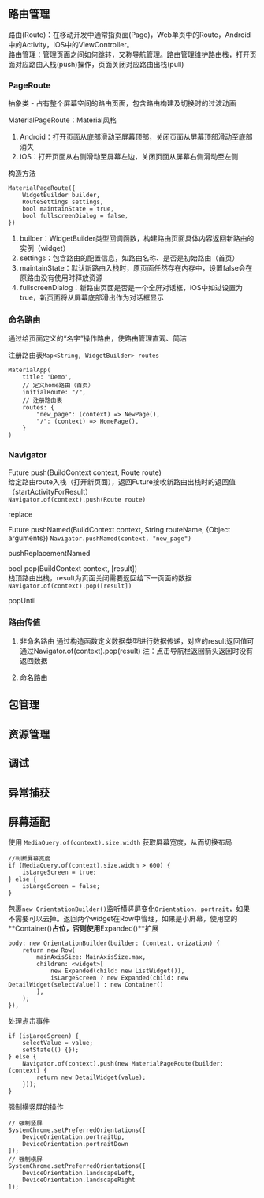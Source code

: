 ## 路由管理
路由(Route)：在移动开发中通常指页面(Page)，Web单页中的Route，Android中的Activity，iOS中的ViewController。  
路由管理：管理页面之间如何跳转，又称导航管理。路由管理维护路由栈，打开页面对应路由入栈(push)操作，页面关闭对应路由出栈(pull)  

### PageRoute
抽象类 - 占有整个屏幕空间的路由页面，包含路由构建及切换时的过渡动画  

MaterialPageRoute：Material风格
1. Android：打开页面从底部滑动至屏幕顶部，关闭页面从屏幕顶部滑动至底部消失
2. iOS：打开页面从右侧滑动至屏幕左边，关闭页面从屏幕右侧滑动至左侧

构造方法
```
MaterialPageRoute({
    WidgetBuilder builder,
    RouteSettings settings,
    bool maintainState = true,
    bool fullscreenDialog = false,
})
```
1. builder：WidgetBuilder类型回调函数，构建路由页面具体内容返回新路由的实例（widget）
2. settings：包含路由的配置信息，如路由名称、是否是初始路由（首页）
3. maintainState：默认新路由入栈时，原页面任然存在内存中，设置false会在原路由没有使用时释放资源
4. fullscreenDialog：新路由页面是否是一个全屏对话框，iOS中如过设置为true，新页面将从屏幕底部滑出作为对话框显示

### 命名路由
通过给页面定义的“名字”操作路由，使路由管理直观、简洁  

注册路由表`Map<String, WidgetBuilder> routes`
```
MaterialApp(
    title: 'Demo',
    // 定义home路由（首页）
    initialRoute: "/",
    // 注册路由表
    routes: {
        "new_page": (context) => NewPage(),
        "/": (context) => HomePage(),
    }
)
```

### Navigator
Future push(BuildContext context, Route route)  
给定路由route入栈（打开新页面），返回Future接收新路由出栈时的返回值（startActivityForResult）  
`Navigator.of(context).push(Route route)`  

replace  

Future pushNamed(BuildContext context, String routeName, {Object arguments})
`Navigator.pushNamed(context, "new_page")`

pushReplacementNamed

bool pop(BuildContext context, [result])  
栈顶路由出栈，result为页面关闭需要返回给下一页面的数据  
`Navigator.of(context).pop([result])`

popUntil  

### 路由传值
1. 非命名路由
通过构造函数定义数据类型进行数据传递，对应的result返回值可通过Navigator.of(context).pop(result)
注：点击导航栏返回箭头返回时没有返回数据

2. 命名路由




## 包管理

## 资源管理

## 调试

## 异常捕获

## 屏幕适配
使用 `MediaQuery.of(context).size.width` 获取屏幕宽度，从而切换布局
```flutter
//判断屏幕宽度
if (MediaQuery.of(context).size.width > 600) {
    isLargeScreen = true;
} else {
    isLargeScreen = false;
}
```

包裹`new OrientationBuilder()`监听横竖屏变化`Orientation. portrait`，如果不需要可以去掉。返回两个widget在Row中管理，如果是小屏幕，使用空的**Container()**占位，否则使用**Expanded()**扩展
```
body: new OrientationBuilder(builder: (context, orization) {
    return new Row(
        mainAxisSize: MainAxisSize.max,
        children: <widget>[
            new Expanded(child: new ListWidget()),
            isLargeScreen ? new Expanded(child: new DetailWidget(selectValue)) : new Container()
        ],
    );
}),
```
处理点击事件
```
if (isLargeScreen) {
    selectValue = value;
    setState(() {});
} else {
    Navigator.of(context).push(new MaterialPageRoute(builder: (context) {
        return new DetailWidget(value);
    }));
}
```
强制横竖屏的操作
```
// 强制竖屏
SystemChrome.setPreferredOrientations([
    DeviceOrientation.portraitUp,
    DeviceOrientation.portraitDown
]);
// 强制横屏
SystemChrome.setPreferredOrientations([
    DeviceOrientation.landscapeLeft,
    DeviceOrientation.landscapeRight
]);
```